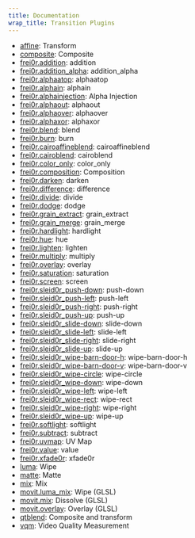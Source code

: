 ```yaml
---
title: Documentation
wrap_title: Transition Plugins
---
```

* [affine](../TransitionAffine/): Transform
* [composite](../TransitionComposite/): Composite
* [frei0r.addition](../TransitionFrei0r-addition/): addition
* [frei0r.addition_alpha](../TransitionFrei0r-addition_alpha/): addition_alpha
* [frei0r.alphaatop](../TransitionFrei0r-alphaatop/): alphaatop
* [frei0r.alphain](../TransitionFrei0r-alphain/): alphain
* [frei0r.alphainjection](../TransitionFrei0r-alphainjection/): Alpha Injection
* [frei0r.alphaout](../TransitionFrei0r-alphaout/): alphaout
* [frei0r.alphaover](../TransitionFrei0r-alphaover/): alphaover
* [frei0r.alphaxor](../TransitionFrei0r-alphaxor/): alphaxor
* [frei0r.blend](../TransitionFrei0r-blend/): blend
* [frei0r.burn](../TransitionFrei0r-burn/): burn
* [frei0r.cairoaffineblend](../TransitionFrei0r-cairoaffineblend/): cairoaffineblend
* [frei0r.cairoblend](../TransitionFrei0r-cairoblend/): cairoblend
* [frei0r.color_only](../TransitionFrei0r-color_only/): color_only
* [frei0r.composition](../TransitionFrei0r-composition/): Composition
* [frei0r.darken](../TransitionFrei0r-darken/): darken
* [frei0r.difference](../TransitionFrei0r-difference/): difference
* [frei0r.divide](../TransitionFrei0r-divide/): divide
* [frei0r.dodge](../TransitionFrei0r-dodge/): dodge
* [frei0r.grain_extract](../TransitionFrei0r-grain_extract/): grain_extract
* [frei0r.grain_merge](../TransitionFrei0r-grain_merge/): grain_merge
* [frei0r.hardlight](../TransitionFrei0r-hardlight/): hardlight
* [frei0r.hue](../TransitionFrei0r-hue/): hue
* [frei0r.lighten](../TransitionFrei0r-lighten/): lighten
* [frei0r.multiply](../TransitionFrei0r-multiply/): multiply
* [frei0r.overlay](../TransitionFrei0r-overlay/): overlay
* [frei0r.saturation](../TransitionFrei0r-saturation/): saturation
* [frei0r.screen](../TransitionFrei0r-screen/): screen
* [frei0r.sleid0r_push-down](../TransitionFrei0r-sleid0r_push-down/): push-down
* [frei0r.sleid0r_push-left](../TransitionFrei0r-sleid0r_push-left/): push-left
* [frei0r.sleid0r_push-right](../TransitionFrei0r-sleid0r_push-right/): push-right
* [frei0r.sleid0r_push-up](../TransitionFrei0r-sleid0r_push-up/): push-up
* [frei0r.sleid0r_slide-down](../TransitionFrei0r-sleid0r_slide-down/): slide-down
* [frei0r.sleid0r_slide-left](../TransitionFrei0r-sleid0r_slide-left/): slide-left
* [frei0r.sleid0r_slide-right](../TransitionFrei0r-sleid0r_slide-right/): slide-right
* [frei0r.sleid0r_slide-up](../TransitionFrei0r-sleid0r_slide-up/): slide-up
* [frei0r.sleid0r_wipe-barn-door-h](../TransitionFrei0r-sleid0r_wipe-barn-door-h/): wipe-barn-door-h
* [frei0r.sleid0r_wipe-barn-door-v](../TransitionFrei0r-sleid0r_wipe-barn-door-v/): wipe-barn-door-v
* [frei0r.sleid0r_wipe-circle](../TransitionFrei0r-sleid0r_wipe-circle/): wipe-circle
* [frei0r.sleid0r_wipe-down](../TransitionFrei0r-sleid0r_wipe-down/): wipe-down
* [frei0r.sleid0r_wipe-left](../TransitionFrei0r-sleid0r_wipe-left/): wipe-left
* [frei0r.sleid0r_wipe-rect](../TransitionFrei0r-sleid0r_wipe-rect/): wipe-rect
* [frei0r.sleid0r_wipe-right](../TransitionFrei0r-sleid0r_wipe-right/): wipe-right
* [frei0r.sleid0r_wipe-up](../TransitionFrei0r-sleid0r_wipe-up/): wipe-up
* [frei0r.softlight](../TransitionFrei0r-softlight/): softlight
* [frei0r.subtract](../TransitionFrei0r-subtract/): subtract
* [frei0r.uvmap](../TransitionFrei0r-uvmap/): UV Map
* [frei0r.value](../TransitionFrei0r-value/): value
* [frei0r.xfade0r](../TransitionFrei0r-xfade0r/): xfade0r
* [luma](../TransitionLuma/): Wipe
* [matte](../TransitionMatte/): Matte
* [mix](../TransitionMix/): Mix
* [movit.luma_mix](../TransitionMovit-luma_mix/): Wipe (GLSL)
* [movit.mix](../TransitionMovit-mix/): Dissolve (GLSL)
* [movit.overlay](../TransitionMovit-overlay/): Overlay (GLSL)
* [qtblend](../TransitionQtblend/): Composite and transform
* [vqm](../TransitionVqm/): Video Quality Measurement
